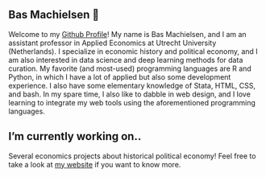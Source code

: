 ## Bas Machielsen 👋

Welcome to my [Github Profile](http://www.github.com/basm92)! My name is Bas Machielsen, and I am an assistant professor in Applied Economics at Utrecht University (Netherlands). I specialize in economic history and political economy, and I am also interested in data science and deep learning methods for data curation. My favorite (and most-used) programming languages are R and Python, in which I have a lot of applied but also some development experience. I also have some elementary knowledge of Stata, HTML, CSS, and bash. In my spare time, I also like to dabble in web design, and I love learning to integrate my web tools using the aforementioned programming languages. 

## I’m currently working on..

Several economics projects about historical political economy! Feel free to take a look at [my website](http://bas-m.netlify.app) if you want to know more.

